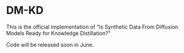 # DM-KD

This is the official implementation of "Is Synthetic Data From Diffusion Models Ready for Knowledge Distillation?"

Code will be released soon in June.

